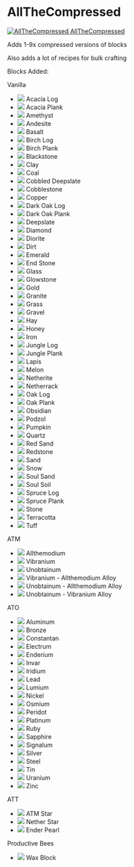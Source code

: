 # AllTheCompressed

[![AllTheCompressed](http://cf.way2muchnoise.eu/514045.svg "AllTheCompressed") AllTheCompressed](https://www.curseforge.com/minecraft/mc-mods/allthecompressed)

Adds 1-9x compressed versions of blocks

Also adds a lot of recipes for bulk crafting

Blocks Added:

Vanilla
- ![](https://github.com/TheosCreation/AllTheCompressed/blob/1.18/images/acacia_log.png) Acacia Log
- ![](https://github.com/TheosCreation/AllTheCompressed/blob/1.18/images/acacia_planks.png) Acacia Plank
- ![](https://github.com/TheosCreation/AllTheCompressed/blob/1.18/images/amethyst.png) Amethyst
- ![](https://github.com/TheosCreation/AllTheCompressed/blob/1.18/images/andesite.png) Andesite
- ![](https://github.com/TheosCreation/AllTheCompressed/blob/1.18/images/basalt.png) Basalt
- ![](https://github.com/TheosCreation/AllTheCompressed/blob/1.18/images/birch_log.png) Birch Log
- ![](https://github.com/TheosCreation/AllTheCompressed/blob/1.18/images/birch_planks.png) Birch Plank
- ![](https://github.com/TheosCreation/AllTheCompressed/blob/1.18/images/blackstone.png) Blackstone
- ![](https://github.com/TheosCreation/AllTheCompressed/blob/1.18/images/clay.png) Clay
- ![](https://github.com/TheosCreation/AllTheCompressed/blob/1.18/images/coal_block.png) Coal
- ![](https://github.com/TheosCreation/AllTheCompressed/blob/1.18/images/cobbled_deepslate.png) Cobbled Deepslate
- ![](https://github.com/TheosCreation/AllTheCompressed/blob/1.18/images/cobblestone.png) Cobblestone
- ![](https://github.com/TheosCreation/AllTheCompressed/blob/1.18/images/copper_block.png) Copper
- ![](https://github.com/Pdiddy973/AllTheCompressed/blob/1.18/images/dark_oak_log.png) Dark Oak Log
- ![](https://github.com/Pdiddy973/AllTheCompressed/blob/1.18/images/dark_oak_planks.png) Dark Oak Plank
- ![](https://github.com/Pdiddy973/AllTheCompressed/blob/1.18/images/deepslate.png) Deepslate
- ![](https://github.com/Pdiddy973/AllTheCompressed/blob/1.18/images/diamond_block.png) Diamond
- ![](https://github.com/Pdiddy973/AllTheCompressed/blob/1.18/images/diorite.png) Diorite
- ![](https://github.com/Pdiddy973/AllTheCompressed/blob/1.18/images/dirt.png) Dirt
- ![](https://github.com/Pdiddy973/AllTheCompressed/blob/1.18/images/emerald_block.png) Emerald
- ![](https://github.com/Pdiddy973/AllTheCompressed/blob/1.18/images/end_stone.png) End Stone
- ![](https://github.com/Pdiddy973/AllTheCompressed/blob/1.18/images/glass.png) Glass
- ![](https://github.com/Pdiddy973/AllTheCompressed/blob/1.18/images/glowstone.png) Glowstone
- ![](https://github.com/Pdiddy973/AllTheCompressed/blob/1.18/images/gold_block.png) Gold
- ![](https://github.com/Pdiddy973/AllTheCompressed/blob/1.18/images/granite.png) Granite
- ![](https://github.com/Pdiddy973/AllTheCompressed/blob/1.18/images/grass.png) Grass
- ![](https://github.com/Pdiddy973/AllTheCompressed/blob/1.18/images/gravel.png) Gravel
- ![](https://github.com/Pdiddy973/AllTheCompressed/blob/1.18/images/hay.png) Hay
- ![](https://github.com/Pdiddy973/AllTheCompressed/blob/1.18/images/honey_block.png) Honey
- ![](https://github.com/Pdiddy973/AllTheCompressed/blob/1.18/images/iron_block.png) Iron
- ![](https://github.com/Pdiddy973/AllTheCompressed/blob/1.18/images/jungle_log.png) Jungle Log
- ![](https://github.com/Pdiddy973/AllTheCompressed/blob/1.18/images/jungle_planks.png) Jungle Plank
- ![](https://github.com/Pdiddy973/AllTheCompressed/blob/1.18/images/lapis.png) Lapis
- ![](https://github.com/Pdiddy973/AllTheCompressed/blob/1.18/images/melon.png) Melon
- ![](https://github.com/Pdiddy973/AllTheCompressed/blob/1.18/images/netherite_block.png) Netherite
- ![](https://github.com/Pdiddy973/AllTheCompressed/blob/1.18/images/netherrack.png) Netherrack
- ![](https://github.com/Pdiddy973/AllTheCompressed/blob/1.18/images/oak_log.png) Oak Log
- ![](https://github.com/Pdiddy973/AllTheCompressed/blob/1.18/images/oak_planks.png) Oak Plank
- ![](https://github.com/Pdiddy973/AllTheCompressed/blob/1.18/images/obsidian.png) Obsidian
- ![](https://github.com/Pdiddy973/AllTheCompressed/blob/1.18/images/podzol.png) Podzol
- ![](https://github.com/Pdiddy973/AllTheCompressed/blob/1.18/images/pumpkin.png) Pumpkin
- ![](https://github.com/Pdiddy973/AllTheCompressed/blob/1.18/images/quartz_block.png) Quartz
- ![](https://github.com/Pdiddy973/AllTheCompressed/blob/1.18/images/red_sand.png) Red Sand
- ![](https://github.com/Pdiddy973/AllTheCompressed/blob/1.18/images/redstone_block.png) Redstone
- ![](https://github.com/Pdiddy973/AllTheCompressed/blob/1.18/images/sand.png) Sand
- ![](https://github.com/Pdiddy973/AllTheCompressed/blob/1.18/images/snow.png) Snow
- ![](https://github.com/Pdiddy973/AllTheCompressed/blob/1.18/images/soul_sand.png) Soul Sand
- ![](https://github.com/Pdiddy973/AllTheCompressed/blob/1.18/images/soul_soil.png) Soul Soil
- ![](https://github.com/Pdiddy973/AllTheCompressed/blob/1.18/images/spruce_log.png) Spruce Log
- ![](https://github.com/Pdiddy973/AllTheCompressed/blob/1.18/images/spruce_planks.png) Spruce Plank
- ![](https://github.com/Pdiddy973/AllTheCompressed/blob/1.18/images/stone.png) Stone
- ![](https://github.com/Pdiddy973/AllTheCompressed/blob/1.18/images/terracotta.png) Terracotta
- ![](https://github.com/Pdiddy973/AllTheCompressed/blob/1.18/images/tuff.png) Tuff

ATM

- ![](https://github.com/Pdiddy973/AllTheCompressed/blob/1.18/images/allthemodium_block.png) Allthemodium
- ![](https://github.com/Pdiddy973/AllTheCompressed/blob/1.18/images/vibranium_block.png) Vibranium
- ![](https://github.com/Pdiddy973/AllTheCompressed/blob/1.18/images/unobtainium_block.png) Unobtainum
- ![](https://github.com/Pdiddy973/AllTheCompressed/blob/1.18/images/va_alloy_block.png) Vibranium - Allthemodium Alloy
- ![](https://github.com/Pdiddy973/AllTheCompressed/blob/1.18/images/ua_alloy_block.png) Unobtainum - Allthemodium Alloy
- ![](https://github.com/Pdiddy973/AllTheCompressed/blob/1.18/images/uv_alloy_block.png) Unobtainum - Vibranium Alloy

ATO

- ![](https://github.com/Pdiddy973/AllTheCompressed/blob/1.18/images/aluminum_block.png) Aluminum
- ![](https://github.com/Pdiddy973/AllTheCompressed/blob/1.18/images/bronze_block.png) Bronze
- ![](https://github.com/Pdiddy973/AllTheCompressed/blob/1.18/images/constantan_block.png) Constantan
- ![](https://github.com/Pdiddy973/AllTheCompressed/blob/1.18/images/electrum_block.png) Electrum
- ![](https://github.com/Pdiddy973/AllTheCompressed/blob/1.18/images/enderium_block.png) Enderium
- ![](https://github.com/Pdiddy973/AllTheCompressed/blob/1.18/images/invar_block.png) Invar
- ![](https://github.com/Pdiddy973/AllTheCompressed/blob/1.18/images/iridium_block.png) Iridium
- ![](https://github.com/Pdiddy973/AllTheCompressed/blob/1.18/images/lead_block.png) Lead
- ![](https://github.com/Pdiddy973/AllTheCompressed/blob/1.18/images/lumium_block.png) Lumium
- ![](https://github.com/Pdiddy973/AllTheCompressed/blob/1.18/images/nickel_block.png) Nickel
- ![](https://github.com/Pdiddy973/AllTheCompressed/blob/1.18/images/osmium_block.png) Osmium
- ![](https://github.com/Pdiddy973/AllTheCompressed/blob/1.18/images/peridot_block.png) Peridot
- ![](https://github.com/Pdiddy973/AllTheCompressed/blob/1.18/images/platinum_block.png) Platinum
- ![](https://github.com/Pdiddy973/AllTheCompressed/blob/1.18/images/ruby_block.png) Ruby
- ![](https://github.com/Pdiddy973/AllTheCompressed/blob/1.18/images/sapphire_block.png) Sapphire
- ![](https://github.com/Pdiddy973/AllTheCompressed/blob/1.18/images/signalum_block.png) Signalum
- ![](https://github.com/Pdiddy973/AllTheCompressed/blob/1.18/images/silver_block.png) Silver
- ![](https://github.com/Pdiddy973/AllTheCompressed/blob/1.18/images/steel_block.png) Steel
- ![](https://github.com/Pdiddy973/AllTheCompressed/blob/1.18/images/tin_block.png) Tin
- ![](https://github.com/Pdiddy973/AllTheCompressed/blob/1.18/images/uranium_block.png) Uranium
- ![](https://github.com/Pdiddy973/AllTheCompressed/blob/1.18/images/zinc_block.png) Zinc

ATT

- ![](https://github.com/Pdiddy973/AllTheCompressed/blob/1.18/images/atm_star_block.png) ATM Star
- ![](https://github.com/Pdiddy973/AllTheCompressed/blob/1.18/images/nether_star_block.png) Nether Star
- ![](https://github.com/Pdiddy973/AllTheCompressed/blob/1.18/images/ender_pearl_block.png) Ender Pearl

Productive Bees

- ![](https://github.com/Pdiddy973/AllTheCompressed/blob/1.18/images/wax.png) Wax Block
